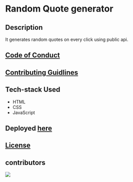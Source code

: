 # Random Quote generator

## Description
It generates random quotes on every click using public api.

## [Code of Conduct](https://github.com/MukulKolpe/Random-Quote-generator/blob/main/CODE_OF_CONDUCT.md)

## [Contributing Guidlines](https://github.com/MukulKolpe/Random-Quote-generator/blob/main/CONTRIBUTING.md)

## Tech-stack Used
- HTML
- CSS
- JavaScript

## Deployed [here](https://random-quote-generator-mukul.netlify.app/)

## [License](https://github.com/MukulKolpe/Random-Quote-generator/blob/main/LICENSE)

## contributors 
  <a href="https://github.com/MukulKolpe/Random-Quote-generator/graphs/contributors">
  <img src="https://contrib.rocks/image?repo=MukulKolpe/Random-Quote-generator" />
</a>
